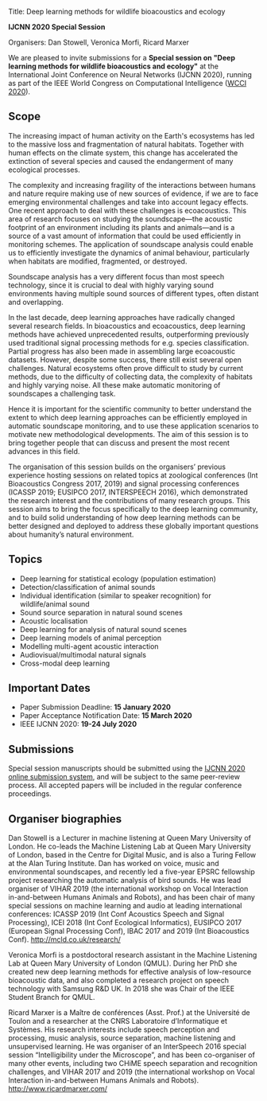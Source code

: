 Title: Deep learning methods for wildlife bioacoustics and ecology

**IJCNN 2020 Special Session**

Organisers: Dan Stowell, Veronica Morfi, Ricard Marxer

We are pleased to invite submissions for a **Special session on "Deep learning methods for wildlife bioacoustics and ecology"** at the International Joint Conference on Neural Networks (IJCNN 2020), running as part of the IEEE World Congress on Computational Intelligence ([WCCI 2020](https://wcci2020.org/)).

## Scope

The increasing impact of human activity on the Earth's ecosystems has led to the massive loss and fragmentation of natural habitats. Together with human effects on the climate system, this change has accelerated the extinction of several species and caused the endangerment of many ecological processes. 

The complexity and increasing fragility of the interactions between humans and nature require making use of new sources of evidence, if we are to face emerging environmental challenges and take into account legacy effects. One recent approach to deal with these challenges is ecoacoustics. This area of research focuses on studying the soundscape—the acoustic footprint of an environment including its plants and animals—and is a source of a vast amount of information that could be used efficiently in monitoring schemes. The application of soundscape analysis could enable us to efficiently investigate the dynamics of animal behaviour, particularly when habitats are modified, fragmented, or destroyed.

Soundscape analysis has a very different focus than most speech technology, since it is crucial to deal with highly varying sound environments having multiple sound sources of different types, often distant and overlapping.

In the last decade, deep learning approaches have radically changed several research fields. In bioacoustics and ecoacoustics, deep learning methods have achieved unprecedented results, outperforming previously used traditional signal processing methods for e.g. species classification. Partial progress has also been made in assembling large ecoacoustic datasets. However, despite some success, there still exist several open challenges. Natural ecosystems often prove difficult to study by current methods, due to the difficulty of collecting data, the complexity of habitats and highly varying noise. All these make automatic monitoring of soundscapes a challenging task.

Hence it is important for the scientific community to better understand the extent to which deep learning approaches can be efficiently employed in automatic soundscape monitoring, and to use these application scenarios to motivate new methodological developments. The aim of this session is to bring together people that can discuss and present the most recent advances in this field. 

The organisation of this session builds on the organisers’ previous experience hosting sessions on related topics at zoological conferences (Int Bioacoustics Congress 2017, 2019) and signal processing conferences (ICASSP 2019; EUSIPCO 2017, INTERSPEECH 2016), which demonstrated the research interest and the contributions of many research groups. This session aims to bring the focus specifically to the deep learning community, and to build solid understanding of how deep learning methods can be better designed and deployed to address these globally important questions about humanity’s natural environment.

## Topics

* Deep learning for statistical ecology (population estimation)
* Detection/classification of animal sounds
* Individual identification (similar to speaker recognition) for wildlife/animal sound
* Sound source separation in natural sound scenes
* Acoustic localisation
* Deep learning for analysis of natural sound scenes
* Deep learning models of animal perception
* Modelling multi-agent acoustic interaction
* Audiovisual/multimodal natural signals
* Cross-modal deep learning

## Important Dates

* Paper Submission Deadline: **15 January 2020**
* Paper Acceptance Notification Date: **15 March 2020**
* IEEE IJCNN 2020: **19-24 July 2020**

## Submissions

Special session manuscripts should be submitted using the [IJCNN 2020 online submission system](https://wcci2020.org/submissions/), and will be subject to the same peer-review process. All accepted papers will be included in the regular conference proceedings.

## Organiser biographies

Dan Stowell is a Lecturer in machine listening at Queen Mary University of London. He co-leads the Machine Listening Lab at Queen Mary University of London, based in the Centre for Digital Music, and is also a Turing Fellow at the Alan Turing Institute. Dan has worked on voice, music and environmental soundscapes, and recently led a five-year EPSRC fellowship project researching the automatic analysis of bird sounds. He was lead organiser of VIHAR 2019 (the international workshop on Vocal Interaction in-and-between Humans Animals and Robots), and has been chair of many special sessions on machine learning and audio at leading international conferences: ICASSP 2019 (Int Conf Acoustics Speech and Signal Processing), ICEI 2018 (Int Conf Ecological Informatics), EUSIPCO 2017 (European Signal Processing Conf), IBAC 2017 and 2019 (Int Bioacoustics Conf).
http://mcld.co.uk/research/ 

Veronica Morfi is a postdoctoral research assistant in the Machine Listening Lab at Queen Mary University of London (QMUL). During her PhD she created new deep learning methods for effective analysis of low-resource bioacoustic data, and also completed a research project on speech technology with Samsung R&D UK. In 2018 she was Chair of the IEEE Student Branch for QMUL.

Ricard Marxer is a Maître de conférences (Asst. Prof.) at the Université de Toulon and a researcher at the CNRS Laboratoire d’Informatique et Systèmes. His research interests include speech perception and processing, music analysis, source separation, machine listening and unsupervised learning. He was organiser of an InterSpeech 2016 special session “Intelligibility under the Microscope”, and has been co-organiser of many other events, including two CHiME speech separation and recognition challenges, and VIHAR 2017 and 2019 (the international workshop on Vocal Interaction in-and-between Humans Animals and Robots).
http://www.ricardmarxer.com/ 
